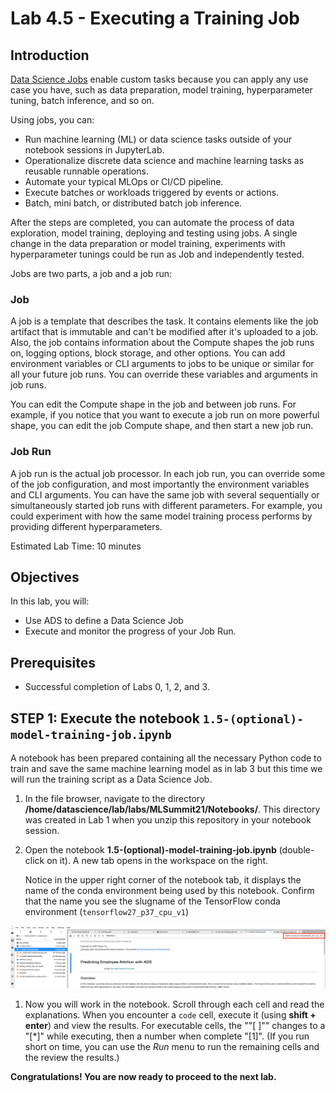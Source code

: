 # Lab 4.5 - Executing a Training Job

## Introduction

[Data Science Jobs](https://docs.oracle.com/en-us/iaas/data-science/using/jobs-about.htm) enable custom tasks because you can apply any use case you have, such as data preparation, model training, hyperparameter tuning, batch inference, and so on.

Using jobs, you can:

* Run machine learning (ML) or data science tasks outside of your notebook sessions in JupyterLab.
* Operationalize discrete data science and machine learning tasks as reusable runnable operations.
* Automate your typical MLOps or CI/CD pipeline.
* Execute batches or workloads triggered by events or actions.
* Batch, mini batch, or distributed batch job inference.

After the steps are completed, you can automate the process of data exploration, model training, deploying and testing using jobs. A single change in the data preparation or model training, experiments with hyperparameter tunings could be run as Job and independently tested.

Jobs are two parts, a job and a job run:

### Job
A job is a template that describes the task. It contains elements like the job artifact that is immutable and can't be modified after it's uploaded to a job. Also, the job contains information about the Compute shapes the job runs on, logging options, block storage, and other options. You can add environment variables or CLI arguments to jobs to be unique or similar for all your future job runs. You can override these variables and arguments in job runs.

You can edit the Compute shape in the job and between job runs. For example, if you notice that you want to execute a job run on more powerful shape, you can edit the job Compute shape, and then start a new job run.

### Job Run
A job run is the actual job processor. In each job run, you can override some of the job configuration, and most importantly the environment variables and CLI arguments. You can have the same job with several sequentially or simultaneously started job runs with different parameters. For example, you could experiment with how the same model training process performs by providing different hyperparameters.

Estimated Lab Time: 10 minutes

## Objectives
In this lab, you will:
* Use ADS to define a Data Science Job 
* Execute and monitor the progress of your Job Run. 

## Prerequisites

* Successful completion of Labs 0, 1, 2, and 3. 

## STEP 1: Execute the notebook `1.5-(optional)-model-training-job.ipynb`

A notebook has been prepared containing all the necessary Python code to train and save the same machine learning model as in lab 3 but this time we will run the training script as a Data Science Job. 

  1. In the file browser, navigate to the directory **/home/datascience/lab/labs/MLSummit21/Notebooks/**. This directory was created in Lab 1 when you unzip this repository in your notebook session. 

  1. Open the notebook **1.5-(optional)-model-training-job.ipynb** (double-click on it). A new tab opens in the workspace on the right.

     Notice in the upper right corner of the notebook tab, it displays the name of the conda environment being used by this notebook. Confirm that the name you see the slugname of the TensorFlow conda environment (`tensorflow27_p37_cpu_v1`)
  
  ![](./images/confirm-kernel.png)

  1. Now you will work in the notebook. Scroll through each cell and read the explanations. When you encounter a `code` cell, execute it (using **shift + enter**) and view the results. For executable cells, the ""[ ]"" changes to a "[\*]" while executing, then a number when complete "[1]". (If you run short on time, you can use the *Run* menu to run the remaining cells and the review the results.) 

**Congratulations! You are now ready to proceed to the next lab.**

